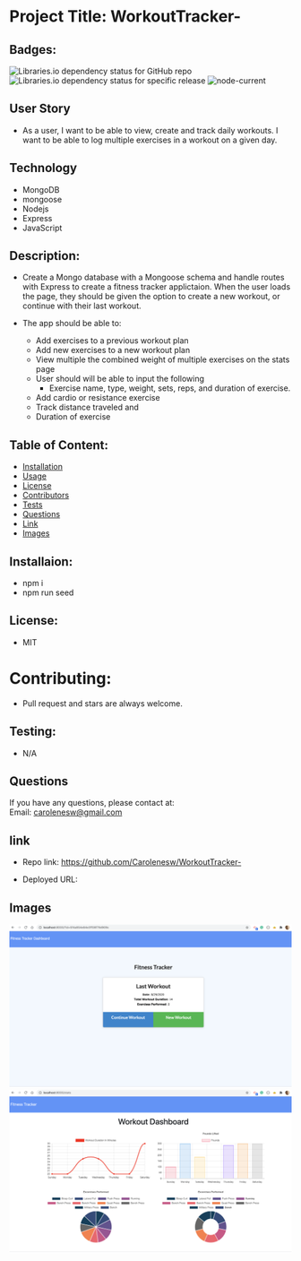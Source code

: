 
#  Project Title: WorkoutTracker-

## Badges: 
<img alt="Libraries.io dependency status for GitHub repo" src="https://img.shields.io/librariesio/github/carolenesw/WorkoutTracker-?color=%09%238B0000&logo=github&logoColor=%09%23E9967A"> <img alt="Libraries.io dependency status for specific release" src="https://img.shields.io/librariesio/release/NPM/mongoose/5.3.16?logo=NPM&logoColor=%09%23FFA07A"> <img alt="node-current" src="https://img.shields.io/node/v/express?style=flat-square"> 
 

## User Story 

* As a user, I want to be able to view, create and track daily workouts. I want to be able to log multiple exercises in a workout on a given day. 

## Technology

- MongoDB
- mongoose
- Nodejs
- Express
- JavaScript

## Description: 

* Create a Mongo database with a Mongoose schema and handle routes with Express to create a fitness tracker applictaion. When the user loads the page, they should be given the option to create a new workout, or continue with their last workout.

* The app should be able to:

    - Add exercises to a previous workout plan
    - Add new exercises to a new workout plan
    - View multiple the combined weight of multiple exercises on the stats page
    - User should will be able to input the following 
        - Exercise name, type, weight, sets, reps, and duration of exercise. 
    - Add cardio or resistance exercise
    - Track distance traveled and 
    - Duration of exercise
  

## Table of Content: 

* [Installation](#installation)  
* [Usage](#usage)
* [License](#license)
* [Contributors](#contributors)
* [Tests](#tests)
* [Questions](#questions)
* [Link](#links)
* [Images](#images)

## Installaion:
* npm i
* npm run seed

## License: 
* MIT
# Contributing: 
* Pull request and stars are always welcome.
## Testing: 
* N/A

## Questions
If you have any questions, please contact at:   
Email: carolenesw@gmail.com

## link

* Repo link:
https://github.com/Carolenesw/WorkoutTracker-

* Deployed URL: 


## Images

<img src="public/asset/image/last_workout.png">

<img src="public/asset/image/charts.png">



